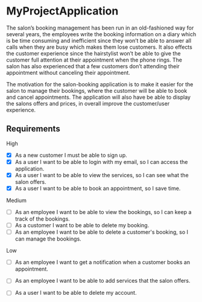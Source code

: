 # MyProjectApplication
The salon’s booking management has been run in an old-fashioned way for several years, the employees write the booking information on a diary which is be time consuming and inefficient since they won’t be able to answer all calls when they are busy which makes them lose customers. It also effects the customer experience since the hairstylist won’t be able to give the customer full attention at their appointment when the phone rings. The salon has also experienced that a few customers don’t attending their appointment without canceling their 
appointment. 

The motivation for the salon-booking application is to make it easier for the salon to manage their bookings, where the customer will be able to book and cancel appointments. The application will also have be able to display the salons offers and prices, in overall improve the customer/user experience.


## Requirements
High
- [x] As a new customer I must be able to sign up. 
- [x] As a user I want to be able to login with my email, so I can access the application. 
- [x] As a user I want to be able to view the services, so I can see what the salon offers. 
- [x] As a user I want to be able to book an appointment, so I save time. 

Medium
- [ ] As an employee I want to be able to view the bookings, so I can keep a track of the bookings. 
- [ ] As a customer I want to be able to delete my booking.
- [ ] As an employee I want to be able to delete a customer's booking, so I can manage the bookings.

Low
- [ ] As an employee I want to get a notification when a customer books an appointment.
- [ ] As an employee I want to be able to add services that the salon offers.
- [ ] As a user I want to be able to delete my account.



